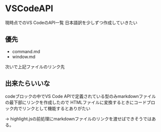 # VSCodeAPI

現時点でのVS CodeのAPI一覧
日本語訳を少しずつ作成していきたい

## 優先

+ command.md
+ window.md

次いで上記ファイルのリンク先

## 出来たらいいな

codeブロックの中でVS Code APIで定義されている型のみmarkdownファイルの最下部にリンクを作成したので
HTMLファイルに変換するときにコードブロック内でリンクとして機能するとありがたい

-> highlight.jsの前処理にmarkdownファイルのリンクを渡せばできそうではある。
